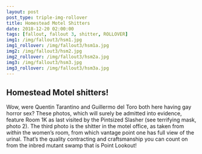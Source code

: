 ```yaml
---
layout: post
post_type: triple-img-rollover
title: Homestead Motel Shitters
date: 2018-12-20 02:00:00
tags: [fallout, fallout 3, shitter, ROLLOVER]
img1: /img/fallout3/hsm1.jpg
img1_rollover: /img/fallout3/hsm1a.jpg
img2: /img/fallout3/hsm2.jpg
img2_rollover: /img/fallout3/hsm2a.jpg
img3: /img/fallout3/hsm3.jpg
img3_rollover: /img/fallout3/hsm3a.jpg
---
```

## Homestead Motel shitters!

Wow, were Quentin Tarantino and Guillermo del Toro both here having gay horror sex? These photos, which will surely be admitted into evidence, feature Room 1K as last visited by the Pintsized Slasher (see terrifying mask, photo 2). The third photo is the shitter in the motel office, as taken from *within* the women’s room, from which vantage point one has full view of the urinal. That’s the quality contracting and craftsmanship you can count on from the inbred mutant swamp that is Point Lookout!
